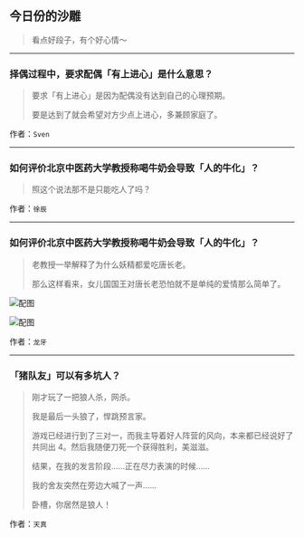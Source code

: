 ## 今日份的沙雕

> 看点好段子，有个好心情～


 
---

### 择偶过程中，要求配偶「有上进心」是什么意思？

> 要求「有上进心」是因为配偶没有达到自己的心理预期。
> 
> 要是达到了就会希望对方少点上进心，多兼顾家庭了。


作者：`Sven`

---

### 如何评价北京中医药大学教授称喝牛奶会导致「人的牛化」？

> 照这个说法那不是只能吃人了吗？


作者：`徐辰`

---

### 如何评价北京中医药大学教授称喝牛奶会导致「人的牛化」？

> 老教授一举解释了为什么妖精都爱吃唐长老。
> 
> 那么这样看来，女儿国国王对唐长老恐怕就不是单纯的爱情那么简单了。



![配图](http://pic1.zhimg.com/70/v2-d067ef79a2014b59a134d16f84cfc870_b.jpg)



![配图](http://pic2.zhimg.com/70/v2-de3a17c7eb5ec897da7380b6c97ac0d1_b.jpg)


作者：`龙牙`

---

### 「猪队友」可以有多坑人？

> 刚才玩了一把狼人杀，网杀。
> 
> 我是最后一头狼了，悍跳预言家。
> 
> 游戏已经进行到了三对一，而我主导着好人阵营的风向，本来都已经说好了共同出 4。然后我随便刀死一个获得胜利，美滋滋。
> 
> 结果，在我的发言阶段……正在尽力表演的时候……
> 
> 我的舍友突然在旁边大喊了一声……
> 
> 卧槽，你居然是狼人！


作者：`天真`